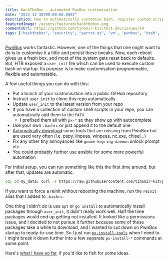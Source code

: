 ```yaml
---
title: HackTheBox - automated PwnBox customisation
date: "2023-11-30T00:00:00.000Z"
description: How to automatically customise bash, register custom scripts and download some commonly used, but missing tools in your PwnBox instance?
featuredImage: /assets/featured/hackthebox.png
commentsUrl: https://github.com/tihomir-kit/tkit.dev/issues/54
tags: ["hackthebox", "security", "parrot-os", "vm", "pwnbox", "bash", "automation"]
---
```


[PwnBox](https://help.hackthebox.com/en/articles/5185608-introduction-to-pwnbox) works fantastic. However, one of the things that one might want to do is to customise it a little and persist these tweaks. Now, each reboot gives us a fresh box, and most of the system gets reset back to defaults. But, HTB exposed a `user_init` file which can be used to execute custom bash on startup. Its purpose is to make customisation programmable, flexible and automatable.

A few useful things you can do with this:

- Put a bunch of your customisation into a public GitHub repository
- Instruct `user_init` to clone this repo automatically
- Update `user_init` to the latest version from your repo
- If you have a collection of custom shell scripts in your repo, you can automatically add them to the `PATH`
  - I prefixed them all with `px-*` so they show up with autocomplete
- Use your own `.bashrc` or just append it to the default one
- [Automatically download](https://github.com/tihomir-kit/planq/blob/main/scripts/px-download-bin-tools) some tools that are missing from PwnBox but are used very often (i.e. pspy, linpeas, winpeas, nc.exe, chisel...)
- Fix any other tiny annoyances like `gnome-keyring-daemon` unlock prompt etc..
- You could probably further use ansible for some more powerful automation

For initial setup, you can run something like this the first time around, but after that, updates are automatic:

```sh
cd; cd my_data; curl -s https://raw.githubusercontent.com/tihomir-kit/planq/main/user_init > user_init; ./user_init; . ~/.bashrc
```

If you want to force a reinit without rebooting the machine, run the `reinit` alias that I added to `.bashrc`.

One thing I didn't do is use `apt` or `go install` to automatically install packages through `user_init`, it didn't really work well. Half the time packages would end up getting not installed. It looked like a permissions issue, and I decided to not pursue it further because some of these packages take a while to download, and I wanted to cut down on PwnBox startup to ready-to-use time. So I just run [`px-install-tools`](https://github.com/tihomir-kit/planq) when I need to. I might break it down further into a few separate `px-install-*` commands at some point.

Here's [what I have so far](https://github.com/tihomir-kit/planq), if you'd like to fish for some ideas.
